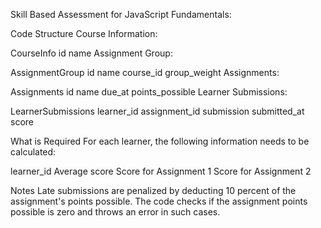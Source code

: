 Skill Based Assessment for JavaScript Fundamentals:

Code Structure
Course Information:

CourseInfo
id
name
Assignment Group:

AssignmentGroup
id
name
course_id
group_weight
Assignments:

Assignments
id
name
due_at
points_possible
Learner Submissions:

LearnerSubmissions
learner_id
assignment_id
submission
submitted_at
score

What is Required
For each learner, the following information needs to be calculated:

learner_id
Average score
Score for Assignment 1
Score for Assignment 2

Notes
Late submissions are penalized by deducting 10 percent of the assignment's points possible.
The code checks if the assignment points possible is zero and throws an error in such cases.
